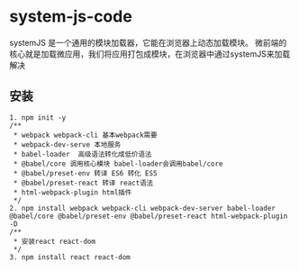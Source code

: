 # system-js-code
systemJS 是一个通用的模块加载器，它能在浏览器上动态加载模块。 微前端的核心就是加载微应用，我们将应用打包成模块，在浏览器中通过systemJS来加载解决


## 安装
    1. npm init -y
    /** 
     * webpack webpack-cli 基本webpack需要 
     * webpack-dev-serve 本地服务
     * babel-loader  高级语法转化成低价语法
     * @babel/core 调用核心模块 babel-loader会调用babel/core
     * @babel/preset-env 转译 ES6 转化 ES5
     * @babel/preset-react 转译 react语法
     * html-webpack-plugin html插件
     */ 
    2. npm install webpack webpack-cli webpack-dev-server babel-loader @babel/core @babel/preset-env @babel/preset-react html-webpack-plugin -D
    /**
     * 安装react react-dom
     */
    3. npm install react react-dom